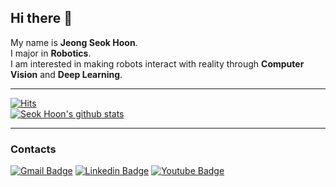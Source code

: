 ## Hi there 👋
My name is **Jeong Seok Hoon**.\
I major in **Robotics**.\
I am interested in making robots interact with reality through **Computer Vision** and **Deep Learning**.

---

[![Hits](https://hits.seeyoufarm.com/api/count/incr/badge.svg?url=https%3A%2F%2Fgithub.com%2FCooniecoon&count_bg=%233DC8BF&title_bg=%23555555&icon=&icon_color=%23E7E7E7&title=hits&edge_flat=false)](https://hits.seeyoufarm.com)\
[![Seok Hoon's github stats](https://github-readme-stats.vercel.app/api?username=Cooniecoon)](https://github.com/anuraghazra/github-readme-stats)

---
### Contacts
[![Gmail Badge](https://img.shields.io/badge/Gmail-d14836?style=flat-square&logo=Gmail&logoColor=white&link=mailto:hoony3355@gmail.com)](mailto:hoony3355@gmail.com)
[![Linkedin Badge](https://img.shields.io/badge/-LinkedIn-blue?style=flat&logo=Linkedin&logoColor=white&link=https://www.linkedin.com/in/seok-hoon-jeong-608534210/)](https://www.linkedin.com/in/seok-hoon-jeong-608534210/)
[![Youtube Badge](https://img.shields.io/badge/Youtube-ff0000?style=flat-square&logo=youtube&link=https://www.youtube.com/c/kyleschool)](https://www.youtube.com/watch?v=1IyeR2p0NHo) 
<!-- [![Instagram Badge](https://img.shields.io/badge/-Instagram-dd2a7b?style=flat-square&logo=instagram&logoColor=white&link=https://www.instagram.com/cooniecoon/)](https://www.instagram.com/cooniecoon/)  -->
<!--
**Cooniecoon/Cooniecoon** is a ✨ _special_ ✨ repository because its `README.md` (this file) appears on your GitHub profile.

Here are some ideas to get you started:

- 🔭 I’m currently working on ...
- 🌱 I’m currently learning ...
- 👯 I’m looking to collaborate on ...
- 🤔 I’m looking for help with ...
- 💬 Ask me about ...
- 📫 How to reach me: ...
- 😄 Pronouns: ...
- ⚡ Fun fact: ...
-->
